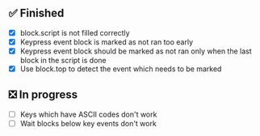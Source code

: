 ## ✅ Finished

- [x] block.script is not filled correctly
- [x] Keypress event block is marked as not ran too early
- [x] Keypress event block should be marked as not ran only when the last block in the script is done
- [x] Use block.top to detect the event which needs to be marked

## ❎ In progress

- [ ] Keys which have ASCII codes don't work
- [ ] Wait blocks below key events don't work